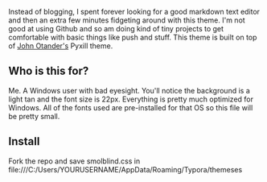 Instead of blogging, I spent forever looking for a good markdown text editor and then an extra few minutes fidgeting around with this theme. I'm not good at using Github and so am doing kind of tiny projects to get comfortable with basic things like push and stuff. This theme is built on top of [John Otander's](https://johno.com/) Pyxill theme.

## Who is this for?

Me. A Windows user with bad eyesight. You'll notice the background is a light tan and the font size is 22px. Everything is pretty much optimized for Windows. All of the fonts used are pre-installed for that OS so this file will be pretty small.



## Install 

Fork the repo and save smolblind.css in file:///C:/Users/YOURUSERNAME/AppData/Roaming/Typora/themeses